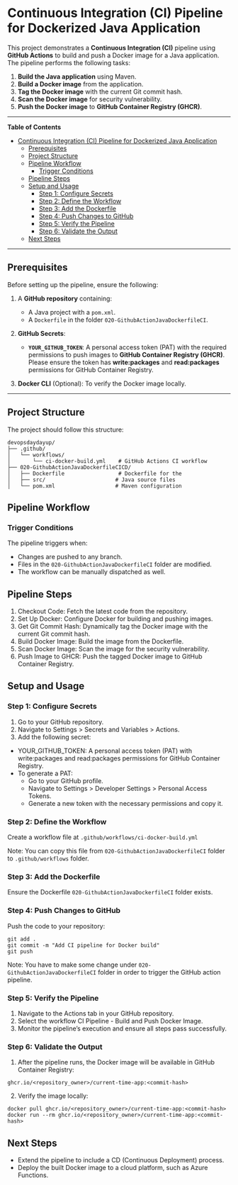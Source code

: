 # Continuous Integration (CI) Pipeline for Dockerized Java Application

This project demonstrates a **Continuous Integration (CI)** pipeline using **GitHub Actions** to build and push a Docker image for a Java application. The pipeline performs the following tasks:

1. **Build the Java application** using Maven.
2. **Build a Docker image** from the application.
3. **Tag the Docker image** with the current Git commit hash.
4. **Scan the Docker image** for security vulnerability.
5. **Push the Docker image** to **GitHub Container Registry (GHCR)**.

---

**Table of Contents**

- [Continuous Integration (CI) Pipeline for Dockerized Java Application](#continuous-integration-ci-pipeline-for-dockerized-java-application)
  - [Prerequisites](#prerequisites)
  - [Project Structure](#project-structure)
  - [Pipeline Workflow](#pipeline-workflow)
    - [Trigger Conditions](#trigger-conditions)
  - [Pipeline Steps](#pipeline-steps)
  - [Setup and Usage](#setup-and-usage)
    - [Step 1: Configure Secrets](#step-1-configure-secrets)
    - [Step 2: Define the Workflow](#step-2-define-the-workflow)
    - [Step 3: Add the Dockerfile](#step-3-add-the-dockerfile)
    - [Step 4: Push Changes to GitHub](#step-4-push-changes-to-github)
    - [Step 5: Verify the Pipeline](#step-5-verify-the-pipeline)
    - [Step 6: Validate the Output](#step-6-validate-the-output)
  - [Next Steps](#next-steps)

---

## Prerequisites

Before setting up the pipeline, ensure the following:

1. A **GitHub repository** containing:
   - A Java project with a `pom.xml`.
   - A `Dockerfile` in the folder `020-GithubActionJavaDockerfileCI`.

2. **GitHub Secrets**:
   - **`YOUR_GITHUB_TOKEN`**: A personal access token (PAT) with the required permissions to push images to **GitHub Container Registry (GHCR)**. Please ensure the token has **write:packages** and **read:packages** permissions for GitHub Container Registry.

3. **Docker CLI** (Optional): To verify the Docker image locally.

---

## Project Structure

The project should follow this structure:

```plaintext
devopsdaydayup/
├── .github/
│   └── workflows/
│       └── ci-docker-build.yml    # GitHub Actions CI workflow
├── 020-GithubActionJavaDockerfileCICD/
│   ├── Dockerfile                 # Dockerfile for the 
│   ├── src/                      # Java source files
│   └── pom.xml                   # Maven configuration 
```

## Pipeline Workflow

### Trigger Conditions

The pipeline triggers when:
- Changes are pushed to any branch.
- Files in the `020-GithubActionJavaDockerfileCI` folder are modified.
- The workflow can be manually dispatched as well.

## Pipeline Steps
1. Checkout Code: Fetch the latest code from the repository.
2. Set Up Docker: Configure Docker for building and pushing images.
3. Get Git Commit Hash: Dynamically tag the Docker image with the current Git commit hash.
4. Build Docker Image: Build the image from the Dockerfile.
5. Scan Docker Image: Scan the image for the security vulnerability.
6. Push Image to GHCR: Push the tagged Docker image to GitHub Container Registry.

## Setup and Usage

### Step 1: Configure Secrets
1. Go to your GitHub repository.
2. Navigate to Settings > Secrets and Variables > Actions.
3. Add the following secret:
- YOUR_GITHUB_TOKEN: A personal access token (PAT) with write:packages and read:packages permissions for GitHub Container Registry.
- To generate a PAT:
  - Go to your GitHub profile.
  - Navigate to Settings > Developer Settings > Personal Access Tokens.
  - Generate a new token with the necessary permissions and copy it.

### Step 2: Define the Workflow

Create a workflow file at `.github/workflows/ci-docker-build.yml` 

Note: You can copy this file from `020-GithubActionJavaDockerfileCI` folder to `.github/workflows` folder.

### Step 3: Add the Dockerfile

Ensure the Dockerfile `020-GithubActionJavaDockerfileCI` folder exists.

### Step 4: Push Changes to GitHub

Push the code to your repository:

```
git add .
git commit -m "Add CI pipeline for Docker build"
git push
```
Note: You have to make some change under `020-GithubActionJavaDockerfileCI` folder in order to trigger the GitHub action pipeline.

### Step 5: Verify the Pipeline
1.	Navigate to the Actions tab in your GitHub repository.
2.	Select the workflow CI Pipeline - Build and Push Docker Image.
3.	Monitor the pipeline’s execution and ensure all steps pass successfully.

### Step 6: Validate the Output
1. After the pipeline runs, the Docker image will be available in GitHub Container Registry:
```
ghcr.io/<repository_owner>/current-time-app:<commit-hash>
```

2. Verify the image locally:
```
docker pull ghcr.io/<repository_owner>/current-time-app:<commit-hash>
docker run --rm ghcr.io/<repository_owner>/current-time-app:<commit-hash>
```

## Next Steps
- Extend the pipeline to include a CD (Continuous Deployment) process.
- Deploy the built Docker image to a cloud platform, such as Azure Functions.